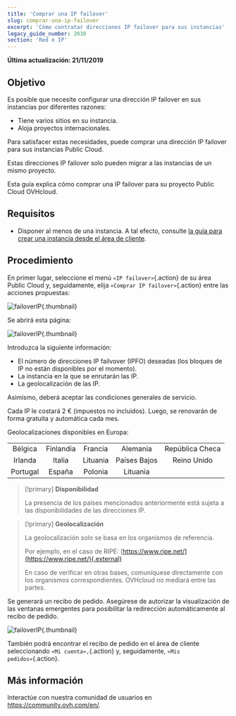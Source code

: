 ```yaml
---
title: 'Comprar una IP failover'
slug: comprar-una-ip-failover
excerpt: 'Cómo contratar direcciones IP failover para sus instancias'
legacy_guide_number: 2030
section: 'Red e IP'
---
```


**Última actualización: 21/11/2019**

## Objetivo

Es posible que necesite configurar una dirección IP failover en sus instancias por diferentes razones:

- Tiene varios sitios en su instancia.
- Aloja proyectos internacionales.

Para satisfacer estas necesidades, puede comprar una dirección IP failover para sus instancias Public Cloud.

Estas direcciones IP failover solo pueden migrar a las instancias de un mismo proyecto.

Esta guía explica cómo comprar una IP failover para su proyecto Public Cloud OVHcloud.


## Requisitos
- Disponer al menos de una instancia. A tal efecto, consulte [la guía para crear una instancia desde el área de cliente](https://docs.ovh.com/es/public-cloud/crear_una_instancia_desde_el_area_de_cliente_de_ovh/).

## Procedimiento

En primer lugar, seleccione el menú `«IP failover»`{.action} de su área Public Cloud y, seguidamente, elija `«Comprar IP failover»`{.action} entre las acciones propuestas:

![failoverIP](images/buyfailoverip1.png){.thumbnail}

Se abrirá esta página:

![failoverIP](images/buyfailoverip2.png){.thumbnail}

Introduzca la siguiente información:

* El número de direcciones IP failvover (IPFO) deseadas (los bloques de IP no están disponibles por el momento).
* La instancia en la que se enrutarán las IP.
* La geolocalización de las IP.

Asimismo, deberá aceptar las condiciones generales de servicio.

Cada IP le costará 2 € (impuestos no incluidos). Luego, se renovarán de forma gratuita y automática cada mes.

Geolocalizaciones disponibles en Europa:

|          |          |          |           |                    |
|:--------:|:--------:|:--------:|:---------:|:------------------:|
| Bélgica | Finlandia |  Francia  | Alemania | República Checa |
|  Irlanda |  Italia  | Lituania |  Países Bajos |     Reino Unido    |
| Portugal |  España |  Polonia |  Lituania |                    |


> [!primary] **Disponibilidad**
> 
> La presencia de los países mencionados anteriormente
> está sujeta a las disponibilidades de las direcciones IP.
> 

> [!primary] **Geolocalización**
>
> La geolocalización solo se basa en los organismos de referencia.
> 
> Por ejemplo, en el caso de RIPE: [https://www.ripe.net/](https://www.ripe.net/){.external}
>
> En caso de verificar en otras bases, comuníquese directamente con los organismos correspondientes. OVHcloud no mediará entre las partes.

Se generará un recibo de pedido. Asegúrese de autorizar la visualización de las ventanas emergentes para posibilitar la redirección automáticamente al recibo de pedido.

![failoverIP](images/buyfailoverip3.png){.thumbnail}

También podrá encontrar el recibo de pedido en el área de cliente seleccionando `«Mi cuenta»,`{.action} y, seguidamente, `«Mis pedidos»`{.action}.

## Más información

Interactúe con nuestra comunidad de usuarios en <https://community.ovh.com/en/>.